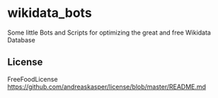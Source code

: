 # wikidata_bots
Some little Bots and Scripts for optimizing the great and free Wikidata Database

## License
FreeFoodLicense https://github.com/andreaskasper/license/blob/master/README.md
